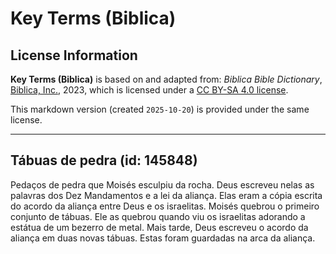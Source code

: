 # Key Terms (Biblica)

## License Information

**Key Terms (Biblica)** is based on and adapted from: _Biblica Bible Dictionary_, [Biblica, Inc.](https://www.biblica.com/), 2023, which is licensed under a [CC BY-SA 4.0 license](https://creativecommons.org/licenses/by-sa/4.0/legalcode.en).

This markdown version (created `2025-10-20`) is provided under the same license.



--------------------------------

## Tábuas de pedra (id: 145848)

Pedaços de pedra que Moisés esculpiu da rocha. Deus escreveu nelas as palavras dos Dez Mandamentos e a lei da aliança. Elas eram a cópia escrita do acordo da aliança entre Deus e os israelitas. Moisés quebrou o primeiro conjunto de tábuas. Ele as quebrou quando viu os israelitas adorando a estátua de um bezerro de metal. Mais tarde, Deus escreveu o acordo da aliança em duas novas tábuas. Estas foram guardadas na arca da aliança.


